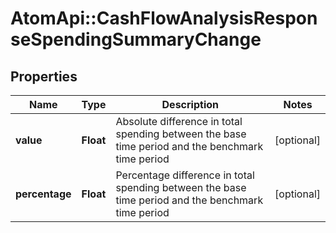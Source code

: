 # AtomApi::CashFlowAnalysisResponseSpendingSummaryChange

## Properties
Name | Type | Description | Notes
------------ | ------------- | ------------- | -------------
**value** | **Float** | Absolute difference in total spending between the base time period and the benchmark time period | [optional] 
**percentage** | **Float** | Percentage difference in total spending between the base time period and the benchmark time period | [optional] 


